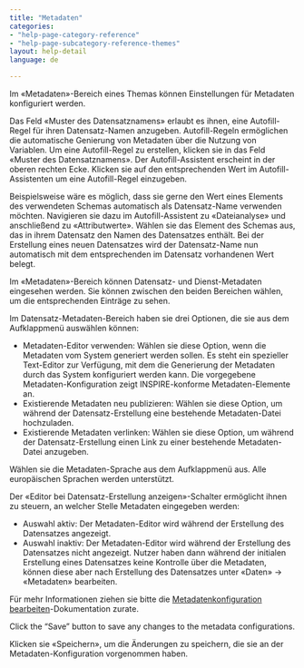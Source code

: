 ```yaml
---
title: "Metadaten"
categories:
- "help-page-category-reference"
- "help-page-subcategory-reference-themes"
layout: help-detail
language: de

---
```


Im &laquo;Metadaten&raquo;-Bereich eines Themas können Einstellungen für Metadaten konfiguriert werden.

Das Feld &laquo;Muster des Datensatznamens&raquo; erlaubt es ihnen, eine Autofill-Regel für ihren Datensatz-Namen anzugeben. Autofill-Regeln ermöglichen die automatische Genierung von Metadaten über die Nutzung von Variablen. Um eine Autofill-Regel zu erstellen, klicken sie in das Feld &laquo;Muster des Datensatznamens&raquo;. Der Autofill-Assistent erscheint in der oberen rechten Ecke. Klicken sie auf den entsprechenden Wert im Autofill-Assistenten um eine Autofill-Regel einzugeben.

Beispielsweise wäre es möglich, dass sie gerne den Wert eines Elements des verwendeten Schemas automatisch als Datensatz-Name verwenden möchten. Navigieren sie dazu im Autofill-Assistent zu &laquo;Dateianalyse&raquo; und anschließend zu &laquo;Attributwerte&raquo;. Wählen sie das Element des Schemas aus, das in ihrem Datensatz den Namen des Datensatzes enthält. Bei der Erstellung eines neuen Datensatzes wird der Datensatz-Name nun automatisch mit dem entsprechenden im Datensatz vorhandenen Wert belegt.

Im &laquo;Metadaten&raquo;-Bereich können Datensatz- und Dienst-Metadaten eingesehen werden. Sie können zwischen den beiden Bereichen wählen, um die entsprechenden Einträge zu sehen.

Im Datensatz-Metadaten-Bereich haben sie drei Optionen, die sie aus dem Aufklappmenü auswählen können:
*	Metadaten-Editor verwenden: Wählen sie diese Option, wenn die Metadaten vom System generiert werden sollen. Es steht ein spezieller Text-Editor zur Verfügung, mit dem die Generierung der Metadaten durch das System konfiguriert werden kann. Die vorgegebene Metadaten-Konfiguration zeigt INSPIRE-konforme Metadaten-Elemente an.
*	Existierende Metadaten neu publizieren: Wählen sie diese Option, um während der Datensatz-Erstellung eine bestehende Metadaten-Datei hochzuladen.
*	Existierende Metadaten verlinken: Wählen sie diese Option, um während der Datensatz-Erstellung einen Link zu einer bestehende Metadaten-Datei anzugeben.

Wählen sie die Metadaten-Sprache aus dem Aufklappmenü aus. Alle europäischen Sprachen werden unterstützt.

Der &laquo;Editor bei Datensatz-Erstellung anzeigen&raquo;-Schalter ermöglicht ihnen zu steuern, an welcher Stelle Metadaten eingegeben werden:
*	Auswahl aktiv: Der Metadaten-Editor wird während der Erstellung des Datensatzes angezeigt.
*	Auswahl inaktiv: Der Metadaten-Editor wird während der Erstellung des Datensatzes nicht angezeigt. Nutzer haben dann während der initialen Erstellung eines Datensatzes keine Kontrolle über die Metadaten, können diese aber nach Erstellung des Datensatzes unter &laquo;Daten&raquo; -> &laquo;Metadaten&raquo; bearbeiten.

Für mehr Informationen ziehen sie bitte die [Metadatenkonfiguration bearbeiten](/help/de/help-page-category-setup-haleconnect/help-page-subcategory-setup-haleconnect-thememetadata/2015/02/10/theme-edit-metadata/)-Dokumentation zurate.

Click the “Save” button to save any changes to the metadata configurations.

Klicken sie &laquo;Speichern&raquo;, um die Änderungen zu speichern, die sie an der Metadaten-Konfiguration vorgenommen haben.
